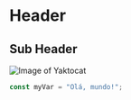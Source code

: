 # Header

## Sub Header

![Image of Yaktocat](https://octodex.github.com/images/yaktocat.png)

``` javascript
const myVar = "Olá, mundo!";
```

